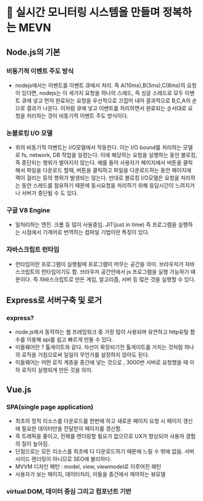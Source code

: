 # 📣 실시간 모니터링 시스템을 만들며 정복하는 MEVN
## Node.js의 기본
### 비동기적 이벤트 주도 방식
- nodejs에서는 이벤트를 이벤트 큐에서 처리. 즉 A(10ms),B(3ms),C(8ms)의 요청이 있다면, nodejs는 이 세가지 요청을 하나의 스레드, 즉 싱글 스레드로 모두 이벤트 큐에 넣고 먼저 완료되는 
요청을 우선적으로 끄집어 내어 결과적으로 B,C,A의 순으로 결과가 나온다. 이처럼 큐에 넣고 이벤트를 처리하면서 완료되는 순서대로 요청을 처리하는 것이 비동기적 이벤트 주도 방식이다.<br>
### 논블로킹 I/O 모델
- 위의 비동기적 이벤트는 I/O모델에서 작동한다. 이는 I/O bound를 처리하는 모델로 fs, network, DB 작업을 일컫는다. 이에 해당하는 요청을 실행하는 동안 블로킹, 즉 중단되는 행위가
벌어지지 않는다. 예를 들어 사용자가 페이지에서 버튼을 클릭해서 파일을 다운로드 할때, 버튼을 클릭하고 파일을 다운로드하는 동안 페이지에 랙이 걸리는 등의 행위가 발생되는 않는다. 반대로
블로킹 I/O모델은 요청을 처리하는 동안 스레드를 점유하기 때문에 동시요청을 처리하기 위해 응답시간이 느려지거나 서버가 중단될 수 도 있다.
### 구글 V8 Engine
- 일처리하는 엔진. 크롬 등 많이 사용중임. JIT(just in time) 즉 프로그램을 실행하는 시점에서 기계어로 번역하는 컴파일 기법이란 특징이 있다.
### 자바스크립트 런타임
- 런타임이란 프로그램이 실행될때 프로그램이 머무는 공간을 의미. 브라우저가 자바스크립트의 런타임이기도 함. 브라우저 공간안에서 js 프로그램을 실행 가능하기 때문이다. 즉 자바스크립트로 
만든 게임, 알고리즘, 서버 등 많은 것을 실행할 수 있다. 

## Express로 서버구축 및 로거
### express?
- node.js에서 동작하는 웹 프레임워크 중 가장 많이 사용되며 유연하고 http유틸 함수를 이용해 api를 쉽고 빠르게 만들 수 있다.
- 미들웨어란 ? 톨게이트와 같다. 차선이 확장되기전 톨게이트를 거치는 것처럼 하나의 로직을 거침으로써 일일이 무언가를 설정하지 않아도 된다.
- 미들웨어는 어떤 로직 계층을 중간에 넣는 것으로 ,  3000번 서버로 요청했을 때 이하 로직이 실행되게 만든 것을 의미.

## Vue.js
### SPA(single page application)
- 최초의 정적 리소스를 다운로드를 한번에 하고 새로운 페이지 요청 시 페이지 갱신에 필요한 데이터만을 전달받아 페이지를 갱신함.
- 즉 트레픽을 줄이고, 전체를 렌더링할 필요가 없으므로 UX가 향상되어 사용자 경험의 질이 높아짐.
- 단점으로는 모든 리소스를 최초에 다 다운로드하기 때문에 느릴 수 밖에 없음. 서버 사이드 렌더링이 아니므로 SEO에 불리하다.
- MVVM 디자인 패턴 : model, view, viewmodel로 이루어진 패턴
- 사용자가 보는 페이지, 데이터처리, 이들을 중간에서 제어하는 뷰모델

### virtual DOM, 데이터 중심 그리고 컴포넌트 기반
